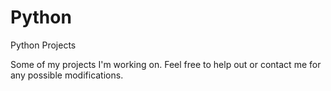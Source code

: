 # Python 
Python Projects

Some of my projects I'm working on. Feel free to help out
or contact me for any possible modifications.

